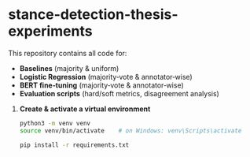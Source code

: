 # stance-detection-thesis-experiments

This repository contains all code for:

- **Baselines** (majority & uniform)
- **Logistic Regression** (majority‑vote & annotator‑wise)
- **BERT fine‑tuning** (majority‑vote & annotator‑wise)
- **Evaluation scripts** (hard/soft metrics, disagreement analysis)

1. **Create & activate a virtual environment**

   ```bash
   python3 -m venv venv
   source venv/bin/activate    # on Windows: venv\Scripts\activate

   pip install -r requirements.txt

